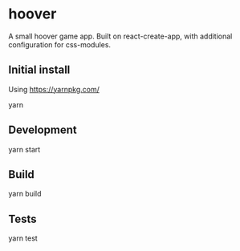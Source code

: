 # hoover

A small hoover game app. Built on react-create-app, with additional configuration for css-modules.


## Initial install

Using  <https://yarnpkg.com/>

  yarn

## Development

  yarn start

##  Build

  yarn build

## Tests

  yarn test
